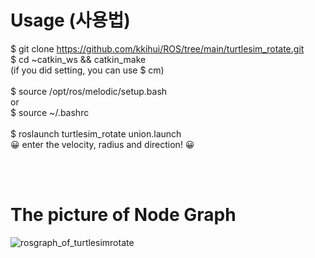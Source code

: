 # Usage (사용법)

$ git clone https://github.com/kkihui/ROS/tree/main/turtlesim_rotate.git <br>
$ cd ~catkin_ws && catkin_make <br>
(if you did setting, you can use $ cm) <br> <br>
$ source /opt/ros/melodic/setup.bash <br>
or <br>
$ source ~/.bashrc <br><br>
$ roslaunch turtlesim_rotate union.launch <br>
😀 enter the velocity, radius and direction! 😀

<br> <br>

# The picture of Node Graph


![rosgraph_of_turtlesimrotate](https://user-images.githubusercontent.com/121797755/213944016-92082981-b4ee-4d06-8873-bb66a4369500.png)


